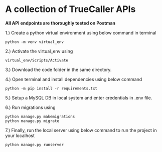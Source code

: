 # A collection of TrueCaller APIs

**All API endpoints are thoroughly tested on Postman**

1.) Create a python virtual environment using below command in terminal

    python -m venv virtual_env

2.) Activate the virtual_env using

    virtual_env/Scripts/Activate

3.) Download the code folder in the same directory.

4.) Open terminal and install dependencies using below command

    python -m pip install -r requirements.txt

5.) Setup a MySQL DB in local system and enter credentials in .env file.

6.) Run migrations using

    python manage.py makemigrations
    python manage.py migrate

7.) Finally, run the local server using below command to run the project in your localhost

    python manage.py runserver